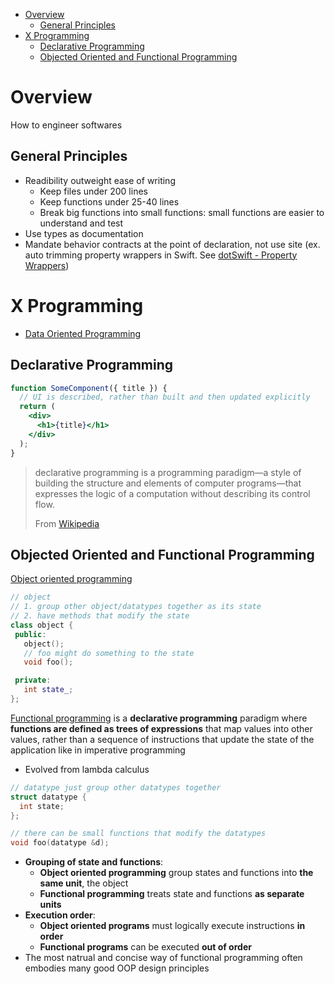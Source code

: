 - [Overview](#overview)
  - [General Principles](#general-principles)
- [X Programming](#x-programming)
  - [Declarative Programming](#declarative-programming)
  - [Objected Oriented and Functional Programming](#objected-oriented-and-functional-programming)

# Overview

How to engineer softwares

## General Principles

- Readibility outweight ease of writing
  - Keep files under 200 lines
  - Keep functions under 25-40 lines
  - Break big functions into small functions: small functions are easier to
    understand and test
- Use types as documentation
- Mandate behavior contracts at the point of declaration, not use site (ex. auto
  trimming property wrappers in Swift. See [dotSwift - Property Wrappers][1])

# X Programming

- [Data Oriented Programming](DataOriented.md)

## Declarative Programming

```jsx
function SomeComponent({ title }) {
  // UI is described, rather than built and then updated explicitly
  return (
    <div>
      <h1>{title}</h1>
    </div>
  );
}
```

> declarative programming is a programming paradigm—a style of building the
> structure and elements of computer programs—that expresses the logic of a
> computation without describing its control flow.
>
> From [Wikipedia](https://en.wikipedia.org/wiki/Declarative_programming)

## Objected Oriented and Functional Programming

[Object oriented programming](oop/README.md)

```cpp
// object
// 1. group other object/datatypes together as its state
// 2. have methods that modify the state
class object {
 public:
   object();
   // foo might do something to the state
   void foo();

 private:
   int state_;
};
```

[Functional programming](functional-programming/README.md) is a **declarative
programming** paradigm where **functions are defined as trees of expressions**
that map values into other values, rather than a sequence of instructions that
update the state of the application like in imperative programming

- Evolved from lambda calculus

```cpp
// datatype just group other datatypes together
struct datatype {
  int state;
};

// there can be small functions that modify the datatypes
void foo(datatype &d);
```

- **Grouping of state and functions**:
  - **Object oriented programming** group states and functions into **the same
    unit**, the object
  - **Functional programming** treats state and functions **as separate units**
- **Execution order**:
  - **Object oriented programs** must logically execute instructions **in
    order**
  - **Functional programs** can be executed **out of order**
- The most natrual and concise way of functional programming often embodies many
  good OOP design principles

[1]: https://www.youtube.com/watch?v=ctNMf_qVXPg&list=WL&index=41&t=273s
